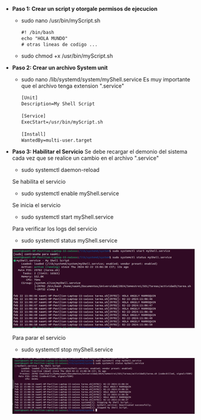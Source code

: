 - **Paso 1: Crear un script y otorgale permisos de ejecucion**
  
    - sudo nano /usr/bin/myScript.sh

        ``` 
        #! /bin/bash
        echo "HOLA MUNDO"
        # otras lineas de codigo ...
        ``` 
    
    - sudo chmod  +x /usr/bin/myScript.sh

- **Paso 2: Crear un archivo System unit**
    - sudo nano /lib/systemd/system/myShell.service 
        Es muy importante que el archivo tenga extension ".service"
    
        ``` 
        [Unit]
        Description=My Shell Script

        [Service]
        ExecStart=/usr/bin/myScript.sh

        [Install]
        WantedBy=multi-user.target
        ``` 
- **Paso 3: Habilitar el Servicio**
    Se debe recargar el demonio del sistema cada vez que se realice un cambio en el archivo ".service"
    - sudo systemctl daemon-reload 
    
    Se habilita el servicio
    - sudo systemctl enable myShell.service 

    Se inicia el servicio
    - sudo systemctl start myShell.service 

    Para verificar los logs del servicio
    - sudo systemctl status myShell.service 

    ![](./start.png)

    Para parar el servicio
    - sudo systemctl stop myShell.service

    ![](./stop.png)










